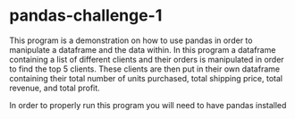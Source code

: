 # pandas-challenge-1

This program is a demonstration on how to use pandas in order to manipulate a dataframe and the data within. In this program a dataframe containing a list of different clients and their orders is manipulated in order to find the top 5 clients. These clients are then put in their own dataframe containing their total number of units purchased, total shipping price, total revenue, and total profit.

In order to properly run this program you will need to have pandas installed
